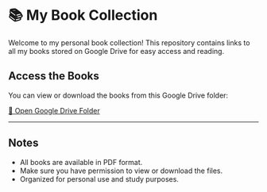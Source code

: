 # 📚 My Book Collection

Welcome to my personal book collection! This repository contains links to all my books stored on Google Drive for easy access and reading.

## Access the Books

You can view or download the books from this Google Drive folder:

[📂 Open Google Drive Folder](https://drive.google.com/drive/folders/1Ta6BHkUVMShmD1chJEXnSAdYbrIda4Xp)

---

## Notes

- All books are available in PDF format.
- Make sure you have permission to view or download the files.
- Organized for personal use and study purposes.
